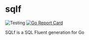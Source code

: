 # sqlf

![Testing](https://github.com/setare/sqlf/workflows/Go/badge.svg)
[![Go Report Card](https://goreportcard.com/badge/github.com/setare/sqlf)](https://goreportcard.com/report/github.com/setare/sqlf)

SQLf is a SQL Fluent generation for Go
